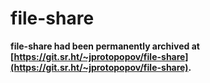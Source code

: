 # file-share

**file-share had been permanently archived at [https://git.sr.ht/~jprotopopov/file-share](https://git.sr.ht/~jprotopopov/file-share).**

